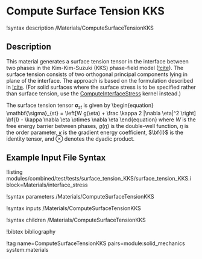 # Compute Surface Tension KKS

!syntax description /Materials/ComputeSurfaceTensionKKS

## Description

This material generates a surface tension tensor in the interface between two phases
in the Kim-Kim-Suzuki (KKS) phase-field model ([!cite](kim_phase-field_1999)).
The surface tension consists of two orthogonal principal components lying in plane
of the interface. The approach is based on the formulation described in [!cite](Levitas2011).
(For solid surfaces where the surface stress is to be specified rather than surface tension,
  use the [ComputeInterfaceStress](ComputeInterfaceStress.md) kernel instead.)

The surface tension tensor $\mathbf{\sigma}_{st}$ is given by
\begin{equation}
\mathbf{\sigma}_{st} = \left[W g(\eta) + \frac \kappa 2 |\nabla \eta|^2 \right]
\bf{I} - \kappa \nabla \eta \otimes \nabla \eta
\end{equation}
where $W$ is the free energy barrier between phases, $g(\eta)$ is the double-well
function, $\eta$ is the order parameter, $\kappa$ is the gradient energy
coefficient, $\bf{I}$ is the identity tensor, and $\otimes$ denotes the dyadic product.

## Example Input File Syntax

!listing modules/combined/test/tests/surface_tension_KKS/surface_tension_KKS.i block=Materials/interface_stress

!syntax parameters /Materials/ComputeSurfaceTensionKKS

!syntax inputs /Materials/ComputeSurfaceTensionKKS

!syntax children /Materials/ComputeSurfaceTensionKKS

!bibtex bibliography

!tag name=ComputeSurfaceTensionKKS pairs=module:solid_mechanics system:materials
